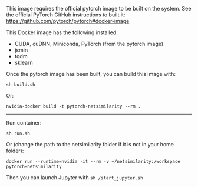 This image requires the official pytorch image to be built on the system.
See the official PyTorch GitHub instructions to built it: https://github.com/pytorch/pytorch#docker-image

This Docker image has the following installed:
- CUDA, cuDNN, Miniconda, PyTorch (from the pytorch image)
- jsmin
- tqdm
- sklearn

Once the pytorch image has been built, you can build this image with:
```
sh build.sh
```

Or:
```
nvidia-docker build -t pytorch-netsimilarity --rm .
```

----------------------

Run container:
```
sh run.sh
```

Or (change the path to the netsimilarity folder if it is not in your home folder):
```
docker run --runtime=nvidia -it --rm -v ~/netsimilarity:/workspace pytorch-netsimilarity
```

Then you can launch Jupyter with ```sh /start_jupyter.sh```